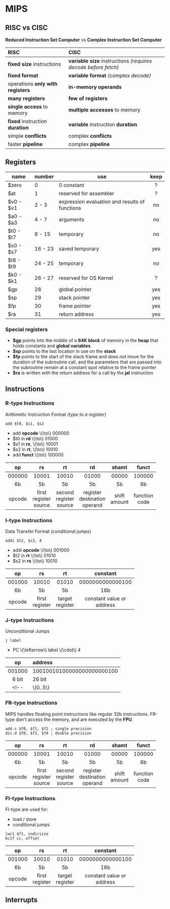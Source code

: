 # MIPS

## RISC vs CISC

**Reduced Instruction Set Computer** vs **Complex Instruction Set Computer**

| RISC | CISC |
|:--|:--|
| **fixed size** instructions | **variable size** instructions _(requires decode before fetch)_ |
| **fixed format** | **variable format**  _(complex decode)_ |
| operations **only with registers** | **in-memory operands** |
| **many registers** | **few of registers** |
| **single access** to memory | **multiple accesses** to memory  | 
| **fixed** instruction **duration** | **variable** instruction **duration** |
| simple **conflicts** | complex **conflicts** |
| faster **pipeline** | complex **pipeline** |

## Registers

| name | number | use | keep |
|--|--|--|:--:|
| $zero | 0 | 0 constant | ? | 
| $at | 1 | reserved for assembler | ? |
| $v0 - $v1 | 2 - 3 | expression evaluation and results of functions | no |
| $a0 - $a3 | 4 - 7 | arguments | no |
| $t0 - $t7 | 8 - 15 | temporary | no |
| $s0 - $s7 | 16 - 23 | saved temporary | yes |
| $t8 - $t9 | 24 - 25 | temporary | no |
| $k0 - $k1 | 26 - 27 | reserved for OS Kernel | ? |
| $gp | 28 | global pointer | yes | 
| $sp | 29 | stack pointer | yes |
| $fp | 30 | frame pointer | yes |
| $ra | 31 | return address | yes |

### Special registers

- **$gp** points into the middle of a **64K block** of memory in the **heap** that holds constants and **global variables**
- **$sp** points to the last location in use on the **stack**
- **$fp** points to the start of the stack frame and does not move for the duration of the subroutine call, and the parameters that are passed into the subroutine remain at a constant spot relative to the frame pointer 
- **$ra**  is written with the return address for a call by the **jal** instruction

## Instructions



### R-type Instructions

Arithmetic Instruction Format _(type to a register)_

```assembly
add $t0, $s1, $s2
```

- add **opcode** \\(\to\\) 000000
- $t0 in **rd** \\(\to\\) 01000
- $s1 in **rs**, \\(\to\\) 10001
- $s2 in **rt**, \\(\to\\) 10010
- add **funct** \\(\to\\)  100000

| op | rs | rt | rd | shamt | funct |
|:--:|:--:|:--:|:--:|:--:|:--:|
| 000000 | 10001 | 10010 | 01000 | 00000 | 100000 |
| 6b | 5b | 5b | 5b | 5b | 6b |
| opcode | first <br/> register <br/> source | second <br/> register <br/> source | register <br/> destination <br/> operand | shift <br/> amount | function <br/> code | 

<!-- | \\(0..5\\) | \\(6..10\\) | \\(11..15\\) | \\(16..20\\) | \\(21..25\\) | \\(26..31\\) | -->

### I-type Instructions

Data Transfer Format _(conditional jumps)_

```assembly
addi $t2, $s2, 4 
```

- addi **opcode** \\(\to\\) 001000
- $t2 in **rt** \\(\to\\) 01010
- $s2 in **rs** \\(\to\\) 10010

| op | rs | rt | constant |
|:--:|:--:|:--:|:--:|
| 001000 | 10010 | 01010 | 0000000000000100 |
| 6b | 5b | 5b | 16b |
| opcode | first <br/> register | target <br/> register | constant value or <br/> address | 

<!-- | \\(0..5\\) | \\(6..10\\) | \\(11..15\\) | \\(16..31\\) | -->

### J-type Instructions

Unconditional Jumps

```assembly
j label
``` 
- PC \\(\leftarrow\\) label \\(\cdot\\) 4

| op | address |
|:--:|:--|
| 001000 | 10010010100000000000000100 |
| 6 bit | 26 bit |
<!-- | \\(0..5\\) | \\(6..31\\) | -->

### FR-type Instructions

MIPS handles floating point instructions like regular 32b instructions. FR-type don't access the memory, and are executed by the **FPU**.

```assembly
add.s $f0, $f1, $f2 ; single precision
div.d $f0, $f2, $f4 ; double precision
```

| op | rs | rt | rd | shamt | funct |
|:--:|:--:|:--:|:--:|:--:|:--:|
| 000000 | 10001 | 10010 | 01000 | 00000 | 100000 |
| 6b | 5b | 5b | 5b | 5b | 6b |
| opcode | first <br/> register <br/> source | second <br/> register <br/> source | register <br/> destination <br/> operand | shift <br/> amount | function <br/> code | 


### FI-type Instructions

FI-type are used for:
- load / store
- conditional jumps

```assembly
lwc1 $f1, indirizzo
bc1f cc, offset
```

| op | rs | rt | constant |
|:--:|:--:|:--:|:--:|
| 001000 | 10010 | 01010 | 0000000000000100 |
| 6b | 5b | 5b | 16b |
| opcode | first <br/> register | target <br/> register | constant value or <br/> address | 


## Interrupts
